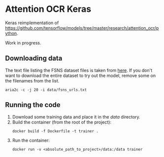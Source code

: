 # Attention OCR Keras

Keras reimplementation of https://github.com/tensorflow/models/tree/master/research/attention_ocr/python.

Work in progress.

## Downloading data
The text file listing the FSNS dataset files is taken from [here](https://github.com/tensorflow/models/tree/master/research/street/python). If you don't want to download the entire dataset to try out the model, remove some on the filenames from the list.
```
aria2c -c -j 20 -i data/fsns_urls.txt
```

## Running the code
1. Download some training data and place it in the _data_ directory.
2. Build the container (from the root of the project):
   ```
   docker build -f Dockerfile -t trainer .
   ```
3. Run the container:
   ```
   docker run -v <absolute_path_to_project>/data:/data trainer
   ```